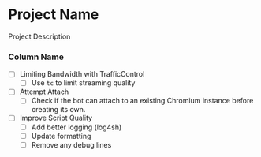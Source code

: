 # Project Name
Project Description

### Column Name
- [ ] Limiting Bandwidth with TrafficControl 
  - [ ] Use `tc` to limit streaming quality
- [ ] Attempt Attach
  - [ ] Check if the bot can attach to an existing Chromium instance before creating its own.
- [ ] Improve Script Quality
  - [ ] Add better logging (log4sh)
  - [ ] Update formatting
  - [ ] Remove any debug lines

<!-- ### Completed Column ✓ -->